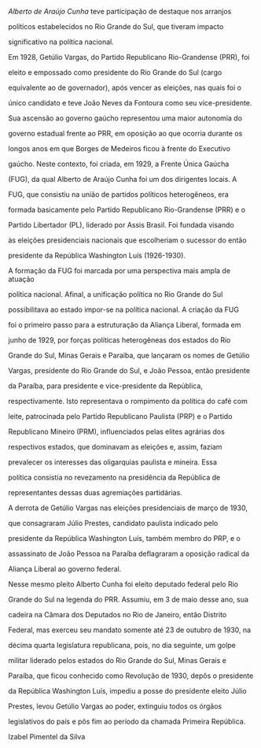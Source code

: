 

*Alberto de Araújo Cunha* teve participação de destaque nos arranjos

políticos estabelecidos no Rio Grande do Sul, que tiveram impacto

significativo na política nacional.



Em 1928, Getúlio Vargas, do Partido Republicano Rio-Grandense (PRR), foi

eleito e empossado como presidente do Rio Grande do Sul (cargo

equivalente ao de governador), após vencer as eleições, nas quais foi o

único candidato e teve João Neves da Fontoura como seu vice-presidente.

Sua ascensão ao governo gaúcho representou uma maior autonomia do

governo estadual frente ao PRR, em oposição ao que ocorria durante os

longos anos em que Borges de Medeiros ficou à frente do Executivo

gaúcho. Neste contexto, foi criada, em 1929, a Frente Única Gaúcha

(FUG), da qual Alberto de Araújo Cunha foi um dos dirigentes locais. A

FUG, que consistiu na união de partidos políticos heterogêneos, era

formada basicamente pelo Partido Republicano Rio-Grandense (PRR) e o

Partido Libertador (PL), liderado por Assis Brasil. Foi fundada visando

às eleições presidenciais nacionais que escolheriam o sucessor do então

presidente da República Washington Luís (1926-1930).



A formação da FUG foi marcada por uma perspectiva mais ampla de atuação

política nacional. Afinal, a unificação política no Rio Grande do Sul

possibilitava ao estado impor-se na política nacional. A criação da FUG

foi o primeiro passo para a estruturação da Aliança Liberal, formada em

junho de 1929, por forças políticas heterogêneas dos estados do Rio

Grande do Sul, Minas Gerais e Paraíba, que lançaram os nomes de Getúlio

Vargas, presidente do Rio Grande do Sul, e João Pessoa, então presidente

da Paraíba, para presidente e vice-presidente da República,

respectivamente. Isto representava o rompimento da política do café com

leite, patrocinada pelo Partido Republicano Paulista (PRP) e o Partido

Republicano Mineiro (PRM), influenciados pelas elites agrárias dos

respectivos estados, que dominavam as eleições e, assim, faziam

prevalecer os interesses das oligarquias paulista e mineira. Essa

política consistia no revezamento na presidência da República de

representantes dessas duas agremiações partidárias.



A derrota de Getúlio Vargas nas eleições presidenciais de março de 1930,

que consagraram Júlio Prestes, candidato paulista indicado pelo

presidente da República Washington Luís, também membro do PRP, e o

assassinato de João Pessoa na Paraíba deflagraram a oposição radical da

Aliança Liberal ao governo federal.



Nesse mesmo pleito Alberto Cunha foi eleito deputado federal pelo Rio

Grande do Sul na legenda do PRR. Assumiu, em 3 de maio desse ano, sua

cadeira na Câmara dos Deputados no Rio de Janeiro, então Distrito

Federal, mas exerceu seu mandato somente até 23 de outubro de 1930, na

décima quarta legislatura republicana, pois, no dia seguinte, um golpe

militar liderado pelos estados do Rio Grande do Sul, Minas Gerais e

Paraíba, que ficou conhecido como Revolução de 1930, depôs o presidente

da República Washington Luís, impediu a posse do presidente eleito Júlio

Prestes, levou Getúlio Vargas ao poder, extinguiu todos os órgãos

legislativos do país e pôs fim ao período da chamada Primeira República.



Izabel Pimentel da Silva




